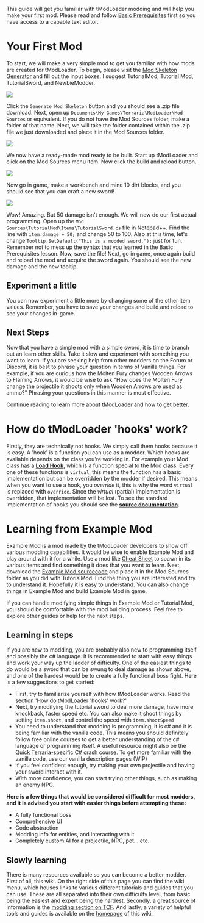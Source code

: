 This guide will get you familiar with tModLoader modding and will help you make your first mod. Please read and follow [Basic Prerequisites](https://github.com/bluemagic123/tModLoader/wiki/Basic-Prerequisites) first so you have access to a capable text editor.

# Your First Mod
To start, we will make a very simple mod to get you familiar with how mods are created for tModLoader. To begin, please visit the [Mod Skeleton Generator](http://javid.ddns.net/tModLoader/generator/ModSkeletonGenerator.html) and fill out the input boxes. I suggest TutorialMod, Tutorial Mod, TutorialSword, and NewbieModder. 

![](http://i.imgur.com/B38HAI5.png)

Click the `Generate Mod Skeleton` button and you should see a .zip file download. Next, open up `Documents\My Games\Terraria\ModLoader\Mod Sources` or equivalent. If you do not have the Mod Sources folder, make a folder of that name. Next, we will take the folder contained within the .zip file we just downloaded and place it in the Mod Sources folder.

![](http://i.imgur.com/0zH7w65.png)

We now have a ready-made mod ready to be built. Start up tModLoader and click on the Mod Sources menu item. Now click the build and reload button.

![](http://i.imgur.com/jbCpSYc.png)

Now go in game, make a workbench and mine 10 dirt blocks, and you should see that you can craft a new sword!

![](http://i.imgur.com/UQb3tXq.png)

Wow! Amazing. But 50 damage isn't enough. We will now do our first actual programming. Open up the `Mod Sources\TutorialMod\Items\TutorialSword.cs` file in Notepad++. Find the line with `item.damage = 50;` and change 50 to 100. Also at this time, let's change `Tooltip.SetDefault("This is a modded sword.");` just for fun. Remember not to mess up the syntax that you learned in the Basic Prerequisites lesson. Now, save the file! Next, go in game, once again build and reload the mod and acquire the sword again. You should see the new damage and the new tooltip.

## Experiment a little

You can now experiment a little more by changing some of the other item values. Remember, you have to save your changes and build and reload to see your changes in-game.

## Next Steps

Now that you have a simple mod with a simple sword, it is time to branch out an learn other skills. Take it slow and experiment with something you want to learn. If you are seeking help from other modders on the Forum or Discord, it is best to phrase your question in terms of Vanilla things. For example, if you are curious how the Molten Fury changes Wooden Arrows to Flaming Arrows, it would be wise to ask "How does the Molten Fury change the projectile it shoots only when Wooden Arrows are used as ammo?" Phrasing your questions in this manner is most effective.

Continue reading to learn more about tModLoader and how to get better.

# How do tModLoader 'hooks' work?

Firstly, they are technically not hooks. We simply call them hooks because it is easy. A 'hook' is a function you can use as a modder. Which hooks are available depends on the class you're working in. For example your Mod class has a **[Load Hook](http://blushiemagic.github.io/tModLoader/html/class_terraria_1_1_mod_loader_1_1_mod.html#afbcbdc176a60f3da809842f683ff2e75)**, which is a function special to the Mod class. Every one of these functions is `virtual`, this means the function has a basic implementation but can be overridden by the modder if desired. This means when you want to use a hook, you _override_ it, this is why the word `virtual` is replaced with `override`. Since the _virtual_ (partial) implementation is overridden, that implementation will be lost. To see the standard implementation of hooks you should see the **[source documentation](http://blushiemagic.github.io/tModLoader/html/annotated.html)**.

# Learning from Example Mod

Example Mod is a mod made by the tModLoader developers to show off various modding capabilities. It would be wise to enable Example Mod and play around with it for a while. Use a mod like [Cheat Sheet](https://github.com/JavidPack/CheatSheet) to spawn in its various items and find something it does that you want to learn. Next, download the [Example Mod sourcecode](https://github.com/bluemagic123/tModLoader/releases) and place it in the Mod Sources folder as you did with TutorialMod. Find the thing you are interested and try to understand it. Hopefully it is easy to understand. You can also change things in Example Mod and build Example Mod in game.

If you can handle modifying simple things in Example Mod or Tutorial Mod, you should be comfortable with the mod building process. Feel free to explore other guides or help for the next steps.

## Learning in steps

If you are new to modding, you are probably also new to programming itself and possibly the c# language. It is recommended to start with easy things and work your way up the ladder of difficulty. One of the easiest things to do would be a sword that can be swung to deal damage as shown above, and one of the hardest would be to create a fully functional boss fight. Here is a few suggestions to get started:
* First, try to familiarize yourself with how tModLoader works. Read the section 'How do tModLoader 'hooks' work?'
* Next, try modifying the tutorial sword to deal more damage, have more knockback, faster speed etc. You can also make it shoot things by setting `item.shoot`, and control the speed with `item.shootSpeed`
* You need to understand that modding is programming, it is c# and it is being familiar with the vanilla code. This means you should definitely follow free online courses to get a better understanding of the c# language or programming itself. A useful resource might also be the [Quick Terraria-specific C# crash course](https://docs.google.com/document/d/1xRz3kFNbewb8DI29AKXuyi6O327IcxlgihZ7sdK_IuE/edit?usp=sharing). To get more familiar with the vanilla code, use our vanilla description pages (WIP)
* If you feel confident enough, try making your own projectile and having your sword interact with it.
* With more confidence, you can start trying other things, such as making an enemy NPC.

**Here is a few things that would be considered difficult for most modders, and it is advised you start with easier things before attempting these:**
* A fully functional boss
* Comprehensive UI
* Code abstraction
* Modding info for entities, and interacting with it
* Completely custom AI for a projectile, NPC, pet... etc.

## Slowly learning

There is many resources available so you can become a better modder. First of all, this wiki. On the right side of this page you can find the wiki menu, which houses links to various different tutorials and guides that you can use. These are all separated into their own difficulty level, from basic being the easiest and expert being the hardest. Secondly, a great source of information is the [modding section on TCF](https://forums.terraria.org/index.php?forums/general-mod-discussion.121/). And lastly, a variety of helpful tools and guides is available on the [homepage]() of this wiki.